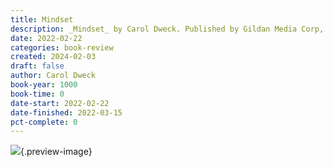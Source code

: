 ```yaml
---
title: Mindset
description: _Mindset_ by Carol Dweck. Published by Gildan Media Corp, with ISBN nan. Read on 2022-02-22
date: 2022-02-22
categories: book-review
created: 2024-02-03
draft: false
author: Carol Dweck
book-year: 1000
book-time: 0
date-start: 2022-02-22
date-finished: 2022-03-15
pct-complete: 0
---
```


![](https://img1.od-cdn.com/ImageType-100/1088-1/{E02043FE-7755-4FCB-8145-2A0B0E86CC20}Img100.jpg){.preview-image}